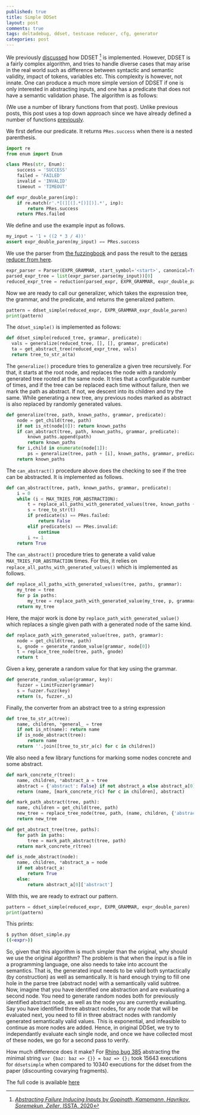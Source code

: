 ```yaml
---
published: true
title: Simple DDSet
layout: post
comments: true
tags: deltadebug, ddset, testcase reducer, cfg, generator
categories: post
---
```

We previously [discussed](/post/2020/07/15/ddset/) how DDSET [^gopinath2020abstracting] is implemented. However, DDSET is a fairly complex algorithm, and
tries to handle diverse cases that may arise in the real world such as difference between syntactic and semantic validity, impact of tokens, variables etc.
This complexity is however, not innate. One can produce a much more simple version of DDSET if one is only interested in abstracting
inputs, and one has a predicate that does not have a semantic validation phase. The algorithm is as follows:

(We use a number of library functions from that post). Unlike previous posts, this post uses a top down approach since we have already
defined a number of functions [previously](/post/2020/07/15/ddset/).

We first define our predicate. It returns `PRes.success` when there is a nested parenthesis.
```python
import re
from enum import Enum

class PRes(str, Enum):
    success = 'SUCCESS'
    failed = 'FAILED'
    invalid = 'INVALID'
    timeout = 'TIMEOUT'

def expr_double_paren(inp):
    if re.match(r'.*[(][(].*[)][)].*', inp):
        return PRes.success
    return PRes.failed
```
We define and use the example input as follows.
```python
my_input = '1 + ((2 * 3 / 4))'
assert expr_double_paren(my_input) == PRes.success
```
We use the parser from [the fuzzingbook](https://fuzzingbook.org) and pass the result to the [perses reducer from here](/post/2019/12/03/ddmin/).

```python
expr_parser = Parser(EXPR_GRAMMAR, start_symbol='<start>', canonical=True)
parsed_expr_tree = list(expr_parser.parse(my_input))[0]
reduced_expr_tree = reduction(parsed_expr, EXPR_GRAMMAR, expr_double_paren)
```

Now we are ready to call our generalizer, which takes the expression tree, the grammar, and the predicate, and returns the generalized pattern.
```python
pattern = ddset_simple(reduced_expr, EXPR_GRAMMAR_expr_double_paren)
print(pattern)
```
The `ddset_simple()` is implemented as follows:
```python
def ddset_simple(reduced_tree, grammar, predicate):
  vals = generalize(reduced_tree, [], [], grammar, predicate)
  ta = get_abstract_tree(reduced_expr_tree, vals)
  return tree_to_str_a(ta)
```
The `generalize()` procedure tries to generalize a given tree recursively. For that, it starts at the root node, and replaces the node with
a randomly generated tree rooted at the same node. It tries that a configurable number of times, and if the tree can be replaced each time
without failure, then we mark the path as abstract. If not, we descent into its children and try the same. While generating a new tree, any
previous nodes marked as abstract is also replaced by randomly generated values.
```python
def generalize(tree, path, known_paths, grammar, predicate):
    node = get_child(tree, path)
    if not is_nt(node[0]): return known_paths
    if can_abstract(tree, path, known_paths, grammar, predicate):
        known_paths.append(path)
        return known_paths
    for i,child in enumerate(node[1]):
        ps = generalize(tree, path + [i], known_paths, grammar, predicate)
    return known_paths
```
The `can_abstract()` procedure above does the checking to see if the tree can be abstracted. It is implemented as follows.
```python
def can_abstract(tree, path, known_paths, grammar, predicate):
    i = 0
    while (i < MAX_TRIES_FOR_ABSTRACTION):
        t = replace_all_paths_with_generated_values(tree, known_paths + [path], grammar)
        s = tree_to_str(t)
        if predicate(s) == PRes.failed:
            return False
        elif predicate(s) == PRes.invalid:
            continue
        i += 1
    return True
```
The `can_abstract()` procedure tries to generate a valid value `MAX_TRIES_FOR_ABSTRACTION` times. For this, it relies on
`replace_all_paths_with_generated_values()` which is implemented as follows.
```python
def replace_all_paths_with_generated_values(tree, paths, grammar):
    my_tree = tree
    for p in paths:
        my_tree = replace_path_with_generated_value(my_tree, p, grammar)
    return my_tree
```
Here, the major work is done by `replace_path_with_generated_value()` which replaces a single given path with a generated node
of the same kind.
```python
def replace_path_with_generated_value(tree, path, grammar):
    node = get_child(tree, path)
    s, gnode = generate_random_value(grammar, node[0])
    t = replace_tree_node(tree, path, gnode)
    return t
```
Given a key, generate a random value for that key using the grammar. 
```python
def generate_random_value(grammar, key):
    fuzzer = LimitFuzzer(grammar)
    s = fuzzer.fuzz(key)
    return (s, fuzzer._s)
```
Finally, the converter from an abstract tree to a string expression
```python
def tree_to_str_a(tree):
    name, children, *general_ = tree
    if not is_nt(name): return name
    if is_node_abstract(tree):
        return name
    return ''.join([tree_to_str_a(c) for c in children])
```
We also need a few library functions for marking some nodes concrete and some abstract.
```python
def mark_concrete_r(tree):
    name, children, *abstract_a = tree
    abstract = {'abstract': False} if not abstract_a else abstract_a[0]
    return (name, [mark_concrete_r(c) for c in children], abstract)

def mark_path_abstract(tree, path):
    name, children = get_child(tree, path)
    new_tree = replace_tree_node(tree, path, (name, children, {'abstract': True}))
    return new_tree

def get_abstract_tree(tree, paths):
    for path in paths:
        tree = mark_path_abstract(tree, path)
    return mark_concrete_r(tree)

def is_node_abstract(node):
    name, children, *abstract_a = node
    if not abstract_a:
        return True
    else:
        return abstract_a[0]['abstract']
```
With this, we are ready to extract our pattern.
```python
pattern = ddset_simple(reduced_expr, EXPR_GRAMMAR, expr_double_paren)
print(pattern)
```
This prints:
```bash
$ python ddset_simple.py
((<expr>))
```

So, given that this algorithm is much simpler than the original, why should we use the
original algorithm? The problem is that when the input is a file in a programming language,
one also needs to take into account the semantics. That is, the generated input needs to be
valid both syntactically (by construction) as well as semantically. It is hard enough trying
to fill one hole in the parse tree (abstract node) with a semantically valid subtree. Now,
imagine that you have identified one abstraction and are evaluating a second node. You need to
generate random nodes both for previously identified abstract node, as well as the node you are
currently evaluating. Say you have identified three abstract nodes, for any node that will be
evaluated next, you need to fill in three abstract nodes with randomly generated semantically
valid values. This is exponential, and infeasible to continue as more nodes are added. Hence,
in original DDSet, we try to independantly evaluate each single node, and once we have collected
most of these nodes, we go for a second pass to verify.

How much difference does it make? For [Rhino bug 385](https://github.com/mozilla/rhino/issues/385)
abstracting the minimal string `var {baz: baz => {}} = baz => {};` took 15643 executions for
`ddsetsimple` when compared to 10340 executions for the ddset from the paper (discounting covarying
fragments).

The full code is available [here](https://github.com/vrthra/ddset/blob/master/simple/SimpleDDSet.py)

[^gopinath2020abstracting]: [*Abstracting Failure Inducing Inputs* by _Gopinath_, _Kampmann_, _Havrikov_, _Soremekun_, _Zeller_, ISSTA, 2020](https://rahul.gopinath.org/publications/#gopinath2020abstracting)
